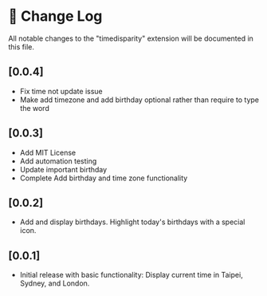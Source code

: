 # 📓 Change Log

All notable changes to the "timedisparity" extension will be documented in this file.

## [0.0.4]
- Fix time not update issue
- Make add timezone and add birthday optional rather than require to type the word

## [0.0.3]
- Add MIT License
- Add automation testing
- Update important birthday
- Complete Add birthday and time zone functionality

## [0.0.2]
- Add and display birthdays. Highlight today's birthdays with a special icon.

## [0.0.1]
- Initial release with basic functionality:
Display current time in Taipei, Sydney, and London.